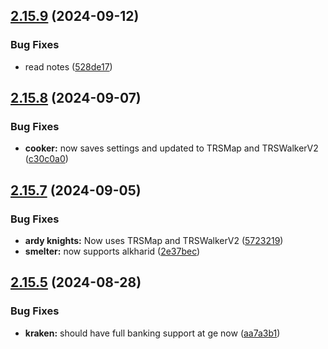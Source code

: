 ## [2.15.9](https://github.com/Torwent/wasp-free/compare/v2.15.8...v2.15.9) (2024-09-12)


### Bug Fixes

* read notes ([528de17](https://github.com/Torwent/wasp-free/commit/528de173499c3d6c60cf13328dd4f060368beb0b))



## [2.15.8](https://github.com/Torwent/wasp-free/compare/v2.15.7...v2.15.8) (2024-09-07)


### Bug Fixes

* **cooker:** now saves settings and updated to TRSMap and TRSWalkerV2 ([c30c0a0](https://github.com/Torwent/wasp-free/commit/c30c0a08a7a0a2dda52b0cf15585214452294a87))



## [2.15.7](https://github.com/Torwent/wasp-free/compare/v2.15.6...v2.15.7) (2024-09-05)


### Bug Fixes

* **ardy knights:** Now uses TRSMap and TRSWalkerV2 ([5723219](https://github.com/Torwent/wasp-free/commit/5723219b7ae2f2cba40cf3dca32ef879f07946a4))
* **smelter:** now supports alkharid ([2e37bec](https://github.com/Torwent/wasp-free/commit/2e37becaa9ea73da57a6ccabd56dd2043bf699d0))



## [2.15.5](https://github.com/Torwent/wasp-free/compare/v2.15.4...v2.15.5) (2024-08-28)


### Bug Fixes

* **kraken:** should have full banking support at ge now ([aa7a3b1](https://github.com/Torwent/wasp-free/commit/aa7a3b19295152710807c735a74fa958a2897df7))



